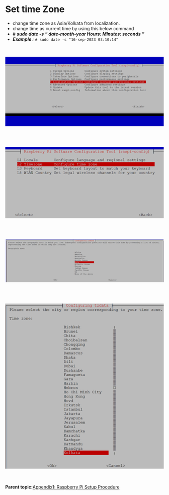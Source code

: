 # Set time Zone

-   change time zone as Asia/Kolkata from localization.
-   change time as current time by using this below command
-   \# **_sudo date -s “ date-month-year Hours: Minutes: seconds “_**
-   **_Example :_** `# sudo date -s "16-sep-2023 03:10:14"`

<br />

![](GUID-6F79E786-7BE6-46C6-A014-BFA48A08540F-low.png)

<br />

<br />

![](GUID-E6B7E343-7F36-45F7-9C1E-47EB5C5298D8-low.png)

<br />

<br />

![](GUID-7F337AEB-D70B-4AF5-B2D2-6688982795B8-low.png)

<br />

<br />

![](GUID-985605E2-C013-4A7F-B112-8BF0B26127CC-low.png)

<br />

**Parent topic:**[Appendix1: Raspberry Pi Setup Procedure](GUID-727F605E-7133-4F54-B908-6DCC6893FBC1.md)

